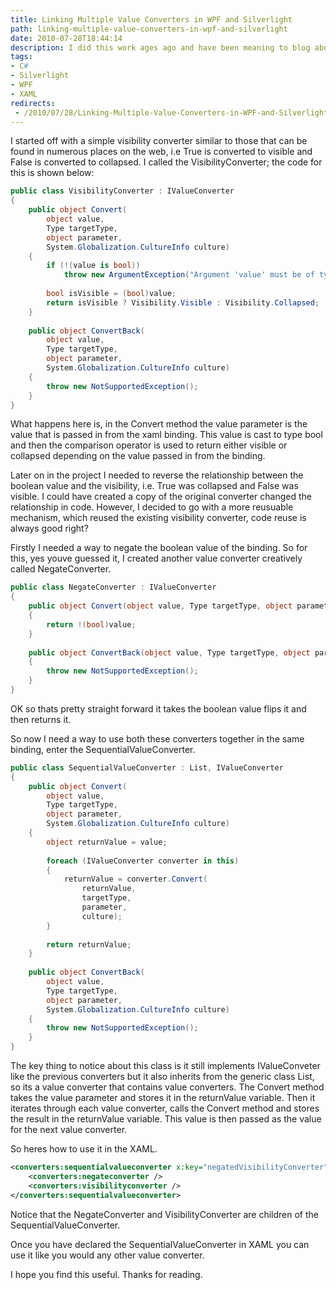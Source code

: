 ```yaml
---
title: Linking Multiple Value Converters in WPF and Silverlight
path: linking-multiple-value-converters-in-wpf-and-silverlight
date: 2010-07-28T18:44:14
description: I did this work ages ago and have been meaning to blog about it for some time. The problem I had, was that I wanted to bind the visibility property of an element to a boolean value.
tags:
- C#
- Silverlight
- WPF
- XAML
redirects:
 - /2010/07/28/Linking-Multiple-Value-Converters-in-WPF-and-Silverlight/
---
```

I started off with a simple visibility converter similar to those that can be found in numerous places on the web, i.e True is converted to visible and False is converted to collapsed. I called the VisibilityConverter; the code for this is shown below:

```csharp
public class VisibilityConverter : IValueConverter
{
    public object Convert(
        object value, 
        Type targetType, 
        object parameter,
        System.Globalization.CultureInfo culture)
    {
        if (!(value is bool))
            throw new ArgumentException("Argument 'value' must be of type bool");
 
        bool isVisible = (bool)value;
        return isVisible ? Visibility.Visible : Visibility.Collapsed;
    }
 
    public object ConvertBack(
        object value, 
        Type targetType,
        object parameter,
        System.Globalization.CultureInfo culture)
    {
        throw new NotSupportedException();
    }
}
```

What happens here is, in the Convert method the value parameter is the value that is passed in from the xaml binding. This value is cast to type bool and then the comparison operator is used to return either visible or collapsed depending on the value passed in from the binding.

Later on in the project I needed to reverse the relationship between the boolean value and the visibility, i.e. True was collapsed and False was visible. I could have created a copy of the original converter changed the relationship in code. However, I decided to go with a more reusuable mechanism, which reused the existing visibility converter, code reuse is always good right?

Firstly I needed a way to negate the boolean value of the binding. So for this, yes youve guessed it, I created another value converter creatively called NegateConverter.

```csharp
public class NegateConverter : IValueConverter
{
    public object Convert(object value, Type targetType, object parameter, System.Globalization.CultureInfo culture)
    {
        return !(bool)value;
    }
 
    public object ConvertBack(object value, Type targetType, object parameter, System.Globalization.CultureInfo culture)
    {
        throw new NotSupportedException();
    }
}
```

OK so thats pretty straight forward it takes the boolean value flips it and then returns it.

So now I need a way to use both these converters together in the same binding, enter the SequentialValueConverter.

```csharp
public class SequentialValueConverter : List, IValueConverter
{
    public object Convert(
        object value,
        Type targetType,
        object parameter,
        System.Globalization.CultureInfo culture)
    {
        object returnValue = value;
 
        foreach (IValueConverter converter in this)
        {
            returnValue = converter.Convert(
                returnValue, 
                targetType,
                parameter,
                culture);
        }
 
        return returnValue;
    }
 
    public object ConvertBack(
        object value, 
        Type targetType, 
        object parameter, 
        System.Globalization.CultureInfo culture)
    {
        throw new NotSupportedException();
    }
}
```

The key thing to notice about this class is it still implements IValueConveter like the previous converters but it also inherits from the generic class List, so its a value converter that contains value converters. The Convert method takes the value parameter and stores it in the returnValue variable. Then it iterates through each value converter, calls the Convert method and stores the result in the returnValue variable. This value is then passed as the value for the next value converter.

So heres how to use it in the XAML.

```xml
<converters:sequentialvalueconverter x:key="negatedVisibilityConverter">
    <converters:negateconverter />
    <converters:visibilityconverter />
</converters:sequentialvalueconverter>
```

Notice that the NegateConverter and VisibilityConverter are children of the SequentialValueConverter.

Once you have declared the SequentialValueConverter in XAML you can use it like you would any other value converter.

I hope you find this useful. Thanks for reading.